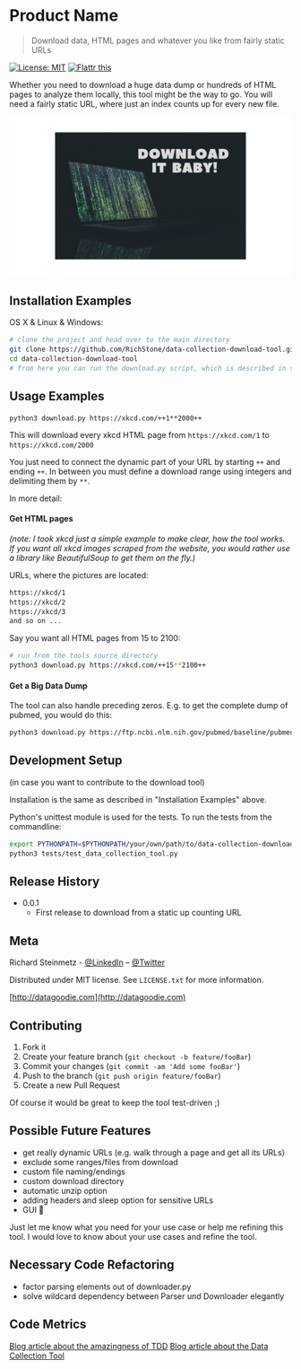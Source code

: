 # Product Name
> Download data, HTML pages and whatever you like from fairly static URLs

[![License: MIT](https://img.shields.io/badge/License-MIT-yellow.svg)](https://opensource.org/licenses/MIT)
<a href="https://flattr.com/submit/auto?user_id=datagoodie&url=https%3A%2F%2Fgithub.com%2FRichStone%2Fdata-collection-download-tool" target="_blank"><img src="https://api.flattr.com/button/flattr-badge-large.png" alt="Flattr this" title="Flattr this" border="0"></a>

Whether you need to download a huge data dump or hundreds of HTML pages to analyze them locally, this tool might 
be the way to go. You will need a fairly static URL, where just an index counts up for every new file.

![download banner](data-collection-banner.jpeg)


## Installation Examples

OS X & Linux & Windows:

```sh
# clone the project and head over to the main directory
git clone https://github.com/RichStone/data-collection-download-tool.git
cd data-collection-download-tool
# from here you can run the download.py script, which is described in section "Usage Examples"
```


## Usage Examples

```
python3 download.py https://xkcd.com/++1**2000++
```

This will download every xkcd HTML page from `https://xkcd.com/1` to `https://xkcd.com/2000`

You just need to connect the dynamic part of your URL by starting `++` and ending `++`. In between you must define a 
download range using integers and delimiting them by `**`.

In more detail:

#### Get HTML pages

*(note: I took xkcd just a simple example to make clear, how the tool works. If you want all xkcd images scraped from the 
website, you would rather use a library like BeautifulSoup to get them on the fly.)*

URLs, where the pictures are located:
```sh
https://xkcd/1
https://xkcd/2
https://xkcd/3
and so on ...
```
Say you want all HTML pages from 15 to 2100:
```sh
# run from the tools source directory
python3 download.py https://xkcd.com/++15**2100++
```
#### Get a Big Data Dump
The tool can also handle preceding zeros. E.g. to get the complete dump of pubmed, you would do this:
```sh
python3 download.py https://ftp.ncbi.nlm.nih.gov/pubmed/baseline/pubmed18n++0001**0928++.xml.gz
```
## Development Setup
(in case you want to contribute to the download tool)

Installation is the same as described in "Installation Examples" above.

Python's unittest module is used for the tests. To run the tests from the commandline:
```sh
export PYTHONPATH=$PYTHONPATH/your/own/path/to/data-collection-download-tool/
python3 tests/test_data_collection_tool.py
```

## Release History

* 0.0.1
    * First release to download from a static up counting URL

## Meta

Richard Steinmetz - [@LinkedIn](https://www.linkedin.com/in/richard-steinmetz/)  – [@Twitter](https://twitter.com/stonerichio)

Distributed under MIT license. See ``LICENSE.txt`` for more information.

[http://datagoodie.com](http://datagoodie.com)

## Contributing

1. Fork it
2. Create your feature branch (`git checkout -b feature/fooBar`)
3. Commit your changes (`git commit -am 'Add some fooBar'`)
4. Push to the branch (`git push origin feature/fooBar`)
5. Create a new Pull Request

Of course it would be great to keep the tool test-driven ;)

## Possible Future Features
- get really dynamic URLs (e.g. walk through a page and get all its URLs)
- exclude some ranges/files from download
- custom file naming/endings
- custom download directory
- automatic unzip option
- adding headers and sleep option for sensitive URLs
- GUI 🌈

Just let me know what you need for your use case or help me refining this tool.
I would love to know about your use cases and refine the tool.

## Necessary Code Refactoring
- factor parsing elements out of downloader.py
- solve wildcard dependency between Parser und Downloader elegantly

## Code Metrics
[Blog article about the amazingness of TDD](https://datagoodie.com/blog/data-collection-tool-tdd-process/)
[Blog article about the Data Collection Tool](http://datagoodie.com/blog/introducing-data-collection-tool)
